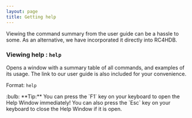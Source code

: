 ```yaml
---
layout: page
title: Getting help
---
```


Viewing the command summary from the user guide can be a hassle to some. As an alternative, we have incorporated it
directly into RC4HDB.

### Viewing help : `help`

Opens a window with a summary table of all commands, and examples of its usage.
The link to our user guide is also included for your convenience.

<!---
![help message](images/helpMessage.png)
--->

Format: `help`

<div markdown="span" class="alert alert-primary">:bulb: **Tip:** You can press the `F1` key on your keyboard to
open the Help Window immediately! You can also press the `Esc` key on your keyboard to close the Help Window
if it is open. </div>

